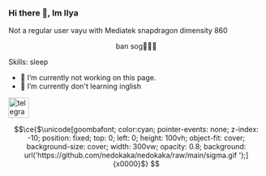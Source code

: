### Hi there 👋, Im Ilya
Not a regular user vayu with Mediatek snapdragon dimensity 860

<p align="center">
    <p align="center">ban sog🙏🙏🙏</p>
<p></p>
</p>

Skills: sleep 

- 🔭 I’m currently not working on this page. 
- 🌱 I’m currently don't learning inglish 

[<img src='https://cdn.jsdelivr.net/npm/simple-icons@3.0.1/icons/telegram.svg' alt='telegram' height='40'>](https://t.me/nedokaka)  

<!-- halal biif kang -->

```math
\ce{$\unicode[goombafont; color:cyan; pointer-events: none; z-index: -10; position: fixed; top: 0; left: 0; height: 100vh; object-fit: cover; background-size: cover; width: 300vw; opacity: 0.8; background: url('https://github.com/nedokaka/nedokaka/raw/main/sigma.gif
');]{x0000}$}